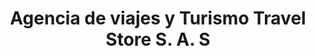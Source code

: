 ---
title: "Agencia de viajes y Turismo  Travel Store S. A. S"
url: /el-castillo/agencia-de-viajes-y-turismo-travel-store-s-a-s/
shop: agencia de viajes
---